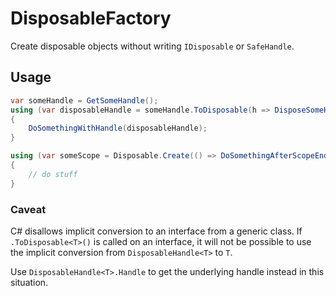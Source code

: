 # DisposableFactory

Create disposable objects without writing `IDisposable` or `SafeHandle`.

## Usage

```cs
var someHandle = GetSomeHandle();
using (var disposableHandle = someHandle.ToDisposable(h => DisposeSomeHandle(h)))
{
    DoSomethingWithHandle(disposableHandle);
}
```

```cs
using (var someScope = Disposable.Create(() => DoSomethingAfterScopeEnd()))
{
    // do stuff
}
```

### Caveat

C# disallows implicit conversion to an interface from a generic class. If
`.ToDisposable<T>()` is called on an interface, it will not be possible to use
the implicit conversion from `DisposableHandle<T>` to `T`.

Use `DisposableHandle<T>.Handle` to get the underlying handle instead in this
situation.